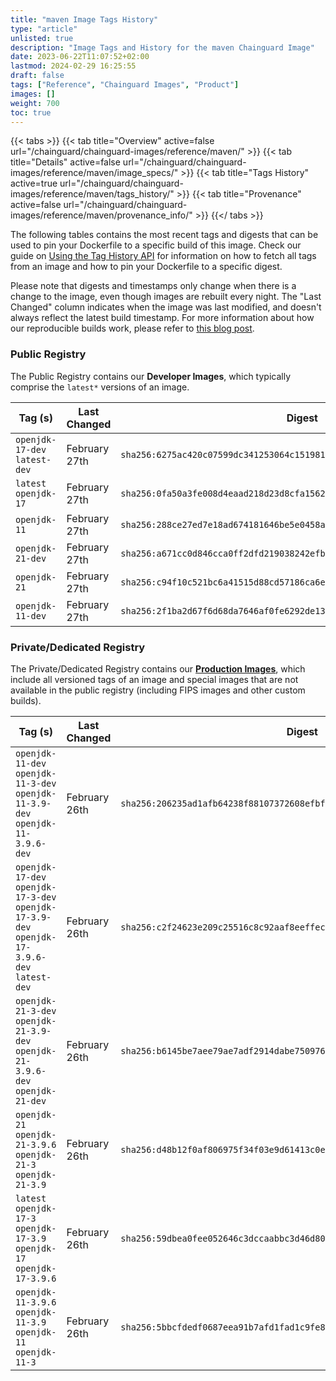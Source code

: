 ```yaml
---
title: "maven Image Tags History"
type: "article"
unlisted: true
description: "Image Tags and History for the maven Chainguard Image"
date: 2023-06-22T11:07:52+02:00
lastmod: 2024-02-29 16:25:55
draft: false
tags: ["Reference", "Chainguard Images", "Product"]
images: []
weight: 700
toc: true
---
```


{{< tabs >}}
{{< tab title="Overview" active=false url="/chainguard/chainguard-images/reference/maven/" >}}
{{< tab title="Details" active=false url="/chainguard/chainguard-images/reference/maven/image_specs/" >}}
{{< tab title="Tags History" active=true url="/chainguard/chainguard-images/reference/maven/tags_history/" >}}
{{< tab title="Provenance" active=false url="/chainguard/chainguard-images/reference/maven/provenance_info/" >}}
{{</ tabs >}}

The following tables contains the most recent tags and digests that can be used to pin your Dockerfile to a specific build of this image. Check our guide on [Using the Tag History API](/chainguard/chainguard-images/using-the-tag-history-api/) for information on how to fetch all tags from an image and how to pin your Dockerfile to a specific digest.

Please note that digests and timestamps only change when there is a change to the image, even though images are rebuilt every night. The "Last Changed" column indicates when the image was last modified, and doesn't always reflect the latest build timestamp. For more information about how our reproducible builds work, please refer to [this blog post](https://www.chainguard.dev/unchained/reproducing-chainguards-reproducible-image-builds).

### Public Registry
The Public Registry contains our **Developer Images**, which typically comprise the `latest*` versions of an image.

| Tag (s)                        | Last Changed  | Digest                                                                    |
|--------------------------------|---------------|---------------------------------------------------------------------------|
|  `openjdk-17-dev` `latest-dev` | February 27th | `sha256:6275ac420c07599dc341253064c15198113ce6cb5cb494a3d83548649f7531ad` |
|  `latest` `openjdk-17`         | February 27th | `sha256:0fa50a3fe008d4eaad218d23d8cfa156228e28364b9c212b553e7514a99d6653` |
|  `openjdk-11`                  | February 27th | `sha256:288ce27ed7e18ad674181646be5e0458a81c805cc2ee6aebc73334879619a5b2` |
|  `openjdk-21-dev`              | February 27th | `sha256:a671cc0d846cca0ff2dfd219038242efb827b82562cec4529db4b7fa1f4e832f` |
|  `openjdk-21`                  | February 27th | `sha256:c94f10c521bc6a41515d88cd57186ca6e2e0a44f80c4f13dec62a4c592b2c196` |
|  `openjdk-11-dev`              | February 27th | `sha256:2f1ba2d67f6d68da7646af0fe6292de13c97723510012a672d0ff72c314974a2` |


### Private/Dedicated Registry
The Private/Dedicated Registry contains our **[Production Images](https://www.chainguard.dev/chainguard-images)**, which include all versioned tags of an image and special images that are not available in the public registry (including FIPS images and other custom builds).

| Tag (s)                                                                                       | Last Changed  | Digest                                                                    |
|-----------------------------------------------------------------------------------------------|---------------|---------------------------------------------------------------------------|
|  `openjdk-11-dev` `openjdk-11-3-dev` `openjdk-11-3.9-dev` `openjdk-11-3.9.6-dev`              | February 26th | `sha256:206235ad1afb64238f88107372608efbff020d9e49cd4a8a29212945f909bd82` |
|  `openjdk-17-dev` `openjdk-17-3-dev` `openjdk-17-3.9-dev` `openjdk-17-3.9.6-dev` `latest-dev` | February 26th | `sha256:c2f24623e209c25516c8c92aaf8eeffecd5b587a388c0788612ea74255a120f8` |
|  `openjdk-21-3-dev` `openjdk-21-3.9-dev` `openjdk-21-3.9.6-dev` `openjdk-21-dev`              | February 26th | `sha256:b6145be7aee79ae7adf2914dabe75097675c28e11adb6310f806a39d51f3fa31` |
|  `openjdk-21` `openjdk-21-3.9.6` `openjdk-21-3` `openjdk-21-3.9`                              | February 26th | `sha256:d48b12f0af806975f34f03e9d61413c0e14f4bd717106d8684c2b924b8844d09` |
|  `latest` `openjdk-17-3` `openjdk-17-3.9` `openjdk-17` `openjdk-17-3.9.6`                     | February 26th | `sha256:59dbea0fee052646c3dccaabbc3d46d8023c75c78f0f9cf56c25f454a7de4011` |
|  `openjdk-11-3.9.6` `openjdk-11-3.9` `openjdk-11` `openjdk-11-3`                              | February 26th | `sha256:5bbcfdedf0687eea91b7afd1fad1c9fe8d815f724a8f83610edc19f5563ae2e5` |

